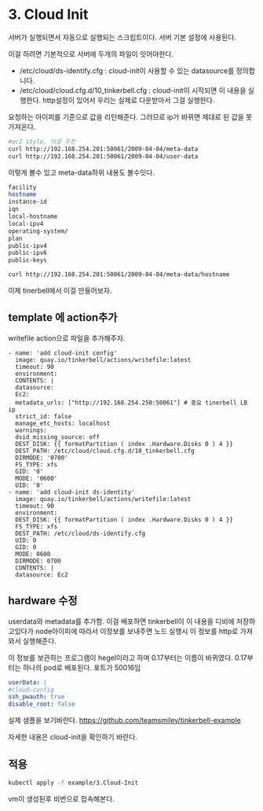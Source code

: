 # 3. Cloud Init

서버가 실행되면서 자동으로 실행되는 스크립트이다. 서버 기본 설정에 사용된다.

이걸 하려면 기본적으로 서버에 두개의 파일이 잇어야한다.

- /etc/cloud/ds-identify.cfg : cloud-init이 사용할 수 있는 datasource를 정의합니다.
- /etc/cloud/cloud.cfg.d/10_tinkerbell.cfg : cloud-init이 시작되면 이 내용을 실행한다. http설정이 있어서 우리는 실제로 다운받아서 그걸 실행한다.

요청하는 아이피를 기준으로 값을 리턴해준다. 그러므로 ip가 바뀌면 제대로 된 값을 못가져온다.

```sh
#ec2 style, 이걸 추천
curl http://192.168.254.201:50061/2009-04-04/meta-data
curl http://192.168.254.201:50061/2009-04-04/user-data
```

이렇게 볼수 있고 meta-data하위 내용도 볼수잇다.

```sh
facility
hostname
instance-id
iqn
local-hostname
local-ipv4
operating-system/
plan
public-ipv4
public-ipv6
public-keys

curl http://192.168.254.201:50061/2009-04-04/meta-data/hostname
```

이제 tinerbell에서 이걸 만들어보자.

## template 에 action추가

writefile action으로 파일을 추가해주자.

```
- name: 'add cloud-init config'
  image: quay.io/tinkerbell/actions/writefile:latest
  timeout: 90
  environment:
  CONTENTS: |
  datasource:
  Ec2:
  metadata_urls: ["http://192.168.254.250:50061"] # 중요 tinerbell LB ip
  strict_id: false
  manage_etc_hosts: localhost
  warnings:
  dsid_missing_source: off
  DEST_DISK: {{ formatPartition ( index .Hardware.Disks 0 ) 4 }}
  DEST_PATH: /etc/cloud/cloud.cfg.d/10_tinkerbell.cfg
  DIRMODE: '0700'
  FS_TYPE: xfs
  GID: '0'
  MODE: '0600'
  UID: '0'
- name: 'add cloud-init ds-identity'
  image: quay.io/tinkerbell/actions/writefile:latest
  timeout: 90
  environment:
  DEST_DISK: {{ formatPartition ( index .Hardware.Disks 0 ) 4 }}
  FS_TYPE: xfs
  DEST_PATH: /etc/cloud/ds-identify.cfg
  UID: 0
  GID: 0
  MODE: 0600
  DIRMODE: 0700
  CONTENTS: |
  datasource: Ec2
```

## hardware 수정

userdata와 metadata를 추가함. 이걸 배포하면 tinkerbell이 이 내용을 디비에 저장하고있다가 node아이피에 따라서 이정보를 보내주면 노드 실행시 이 정보를 http로 가져와서 실행해준다.

이 정보를 보관하는 프로그램이 hegel이라고 하며 0.17부터는 이름이 바뀌였다. 0.17부터는 하나의 pod로 배포된다. 포트가 50016임

```yaml
userData: |
#cloud-config
ssh_pwauth: true
disable_root: false
```

실제 샘플을 보기바란다. <https://github.com/teamsmiley/tinkerbell-example>

자세한 내용은 cloud-init을 확인하기 바란다.

## 적용

```sh
kubectl apply -f example/3.Cloud-Init
```

vm이 생성된후 비번으로 접속해본다.
